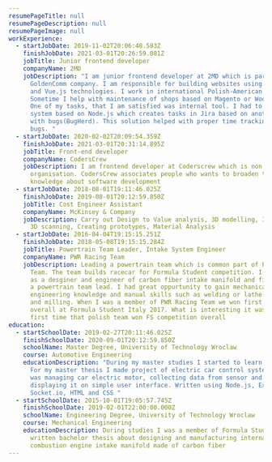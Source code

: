 ```yaml
---
resumePageTitle: null
resumePageDescription: null
resumePageImage: null
workExperience:
  - startJobDate: 2019-11-02T20:06:48.583Z
    finishJobDate: 2021-03-01T20:26:59.081Z
    jobTitle: Junior frontend developer
    companyName: 2MD
    jobDescription: "I am junior frontend developer at 2MD which is part of
      GoldenComm company. I am responsible for building websites using WordPress
      and Vue.js technologies. I work in international Polish-American team.
      Sometime I help with maintenance of shops based on Magento or WooCommerce.
      One of my tasks, that I am satisfied was internal tool. I had to developed
      system based on Node.js which creates tasks in Jira based on another board
      with bugs(BugHerd). This solution helped with proper time tracking for
      bugs. "
  - startJobDate: 2020-02-02T20:09:54.359Z
    finishJobDate: 2021-03-01T20:31:14.895Z
    jobTitle: Front-end developer
    companyName: CodersCrew
    jobDescription: I am frontend developer at Coderscrew which is non profit
      organisation. CodersCrew associates people who wants to broaden their
      knowledge about software development
  - startJobDate: 2018-08-01T19:11:46.025Z
    finishJobDate: 2019-08-01T20:12:59.850Z
    jobTitle: Cost Engineer Assistant
    companyName: McKinsey & Company
    jobDescription: Carry out Design to Value analysis, 3D modelling, 3D printing,
      3D scanning, Creating prototypes, Material Analysis
  - startJobDate: 2016-04-04T19:15:15.251Z
    finishJobDate: 2018-05-08T19:15:15.284Z
    jobTitle: Powertrain Team Leader, Intake System Engineer
    companyName: PWR Racing Team
    jobDescription: Leading a powertrain team which is common part of PWR Racing
      Team. The team builds racecar for Formula Student competition. I started
      as a desginer and engineer of carbon fiber intake manifold and finished as
      a powertrain team lead. I had great oppurtunity to gain mechanical
      engineering knowledge and manual skills such as welding or lathe machining
      and milling. When I was a member of PWR Racing Team we won first place
      overall at Formula Student Italy 2017. What is interesting it was the
      first time that polish team won FS competition overall
education:
  - startSchoolDate: 2019-02-27T20:11:46.025Z
    finishSchoolDate: 2020-09-01T20:12:59.850Z
    schoolName: Master Degree, University of Technology Wroclaw
    course: Automotive Engineering
    educationDescription: "During my master studies I started to learn programming.
      For my master thesis I made project of electric car control system. System
      was managing car electric motor, collecting data from sensor and
      displaying it on simple user interface. Written using Node.js, Express.js,
      Socket.io, HTML and CSS "
  - startSchoolDate: 2015-10-01T19:05:57.745Z
    finishSchoolDate: 2019-02-01T22:00:00.000Z
    schoolName: Engineering Degree, University of Technology Wroclaw
    course: Mechanical Engineering
    educationDescription: During studies I was a member of Formula Student team, I
      written bachelor thesis about designing and manufacturing internal
      combustion engine intake manifold made of carbon fiber
---
```

